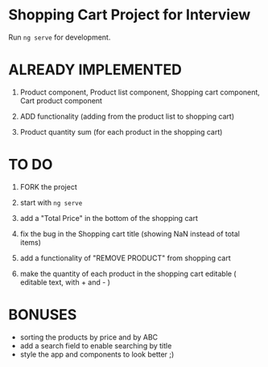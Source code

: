 # Shopping Cart Project for Interview

Run `ng serve` for development.

# ALREADY IMPLEMENTED

1. Product component, Product list component, Shopping cart component, Cart product component

2. ADD functionality
   (adding from the product list to shopping cart)

3. Product quantity sum (for each product in the shopping cart)

# TO DO

1. FORK the project

2. start with `ng serve`

3. add a "Total Price" in the bottom of the shopping cart

4. fix the bug in the Shopping cart title (showing NaN instead of total items)

5. add a functionality of "REMOVE PRODUCT" from shopping cart

6. make the quantity of each product in the shopping cart editable ( editable text, with + and - )

# BONUSES

* sorting the products by price and by ABC
* add a search field to enable searching by title
* style the app and components to look better ;)
